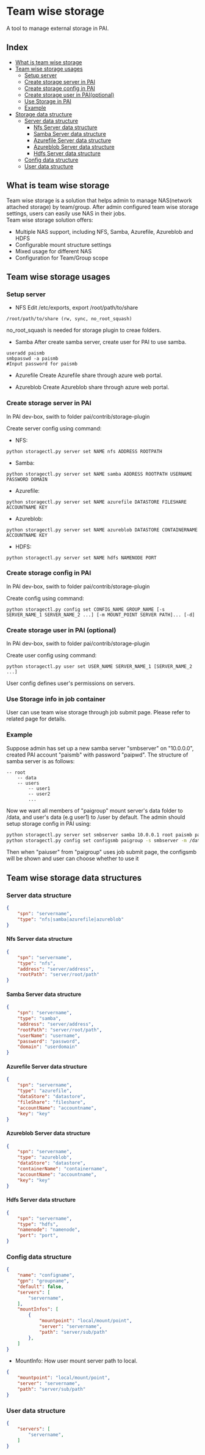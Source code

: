 # Team wise storage

A tool to manage external storage in PAI.

## Index
- [ What is team wise storage](#Team_storage)
- [ Team wise storage usages ](#Usages)
    - [ Setup server ](#Usages_setup_server)	
    - [ Create storage server in PAI ](#Usages_server)
    - [ Create storage config in PAI ](#Usages_config)
    - [ Create storage user in PAI(optional) ](#Usages_user)
    - [ Use Storage in PAI ](#Usages_job)
    - [ Example ](#Usages_example)
- [ Storage data structure ](#Data_structure)
    - [ Server data structure ](#Server_data)
        - [ Nfs Server data structure ](#Nfs_data)
        - [ Samba Server data structure ](#Samba_data)
        - [ Azurefile Server data structure ](#Azurefile_data)
        - [ Azureblob Server data structure ](#Azureblob_data)
        - [ Hdfs Server data structure ](#Hdfs_data)
    - [ Config data structure ](#Config_data)
    - [ User data structure ](#User_data)

## What is team wise storage <a name="Team_storage"></a>
Team wise storage is a solution that helps admin to manage NAS(network attached storage) by team/group. After admin configured team wise storage settings, users can easily use NAS in their jobs.<br/>
Team wise storage solution offers:
- Multiple NAS support, including NFS, Samba, Azurefile, Azureblob and HDFS
- Configurable mount structure settings
- Mixed usage for different NAS
- Configuration for Team/Group scope

## Team wise storage usages <a name="Usages"></a>

### Setup server <a name="Usages_setup_server"></a>
- NFS
Edit /etc/exports, export /root/path/to/share 
```
/root/path/to/share (rw, sync, no_root_squash) 
```
no_root_squash is needed for storage plugin to creae folders.

- Samba
After create samba server, create user for PAI to use samba.
```
useradd paismb
smbpasswd -a paismb
#Input password for paismb
```

- Azurefile
Create Azurefile share through azure web portal.

- Azureblob
Create Azureblob share through azure web portal.


### Create storage server in PAI <a name="Usages_server"></a>  
In PAI dev-box, swith to folder pai/contrib/storage-plugin

Create server config using command:
- NFS:
```
python storagectl.py server set NAME nfs ADDRESS ROOTPATH
```

- Samba:
```
python storagectl.py server set NAME samba ADDRESS ROOTPATH USERNAME PASSWORD DOMAIN
```

- Azurefile:
```
python storagectl.py server set NAME azurefile DATASTORE FILESHARE ACCOUNTNAME KEY
  ```

- Azureblob:
``` 
python storagectl.py server set NAME azureblob DATASTORE CONTAINERNAME ACCOUNTNAME KEY
```

- HDFS:
``` 
python storagectl.py server set NAME hdfs NAMENODE PORT
```

### Create storage config in PAI <a name="Usages_config"></a>  
In PAI dev-box, swith to folder pai/contrib/storage-plugin

Create config using command:
```
python storagectl.py config set CONFIG_NAME GROUP_NAME [-s SERVER_NAME_1 SERVER_NAME_2 ...] [-m MOUNT_POINT SERVER PATH]... [-d]
```

### Create storage user in PAI (optional) <a name="Usages_user"></a>
In PAI dev-box, swith to folder pai/contrib/storage-plugin

Create user config using command:
```
python storagectl.py user set USER_NAME SERVER_NAME_1 [SERVER_NAME_2 ...]
```
User config defines user's permissions on servers.

### Use Storage info in job container <a name="Usages_job"></a>
User can use team wise storage through job submit page. Please refer to related page for details.

### Example <a name="Usages_example"></a>
Suppose admin has set up a new samba server "smbserver" on "10.0.0.0", created PAI account "paismb" with password "paipwd".
The structure of samba server is as follows:
```
-- root
    -- data
    -- users
        -- user1
        -- user2
        ...
```
Now we want all members of "paigroup" mount server's data folder to /data, and user's data (e.g user1) to /user by default. The admin should setup storage config in PAI using:
```bash
python storagectl.py server set smbserver samba 10.0.0.1 root paismb paipwd local
python storagectl.py config set configsmb paigroup -s smbserver -m /data smbserver data -m /user smbserver users/%USER -d
```
Then when "paiuser" from "paigroup" uses job submit page, the configsmb will be shown and user can choose whether to use it <br/>


## Team wise storage data structures <a name="Data_structure"></a>

### Server data structure <a name="Server_data"></a>
```json
{
	"spn": "servername",
	"type": "nfs|samba|azurefile|azureblob"
}
```
#### Nfs Server data structure <a name="Nfs_data"></a>
```json
{
	"spn": "servername",
	"type": "nfs",
	"address": "server/address",
	"rootPath": "server/root/path"
}
```

#### Samba Server data structure <a name="Samba_data"></a>
```json
{
	"spn": "servername",
	"type": "samba",
	"address": "server/address",
	"rootPath": "server/root/path",
	"userName": "username",
	"password": "password",
	"domain": "userdomain"
}
```

#### Azurefile Server data structure <a name="Azurefile_data"></a>
```json
{
	"spn": "servername",
	"type": "azurefile",
	"dataStore": "datastore",
	"fileShare": "fileshare",
	"accountName": "accountname",
	"key": "key"
}
```

#### Azureblob Server data structure <a name="Azureblob_data"></a>
```json
{
	"spn": "servername",
	"type": "azureblob",
	"dataStore": "datastore",
	"containerName": "containername",
	"accountName": "accountname",
	"key": "key"
}
```

#### Hdfs Server data structure <a name="Hdfs_data"></a>
```json
{
	"spn": "servername",
	"type": "hdfs",
	"namenode": "namenode",
	"port": "port",
}
```

### Config data structure <a name="Config_data"></a>
```json
{
	"name": "configname",
	"gpn": "groupname",
	"default": false,
	"servers": [
		"servername",
	],
	"mountInfos": [
	    {
	        "mountpoint": "local/mount/point",
	        "server": "servername",
	        "path": "server/sub/path"
	    },
	]
}
```

- MountInfo: How user mount server path to local.
```json
{
	"mountpoint": "local/mount/point",
	"server": "servername",
	"path": "server/sub/path"
}
```

### User data structure <a name="User_data"></a>
```json
{
	"servers": [
		"servername",
	]
}
```
